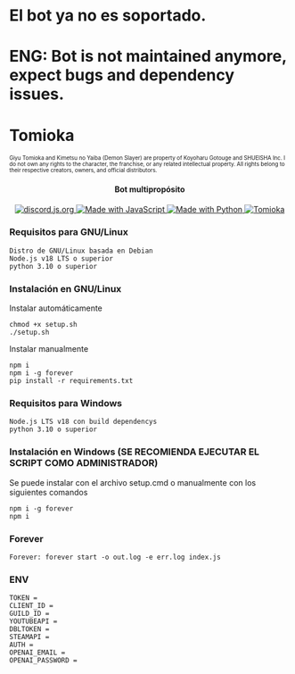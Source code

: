 # El bot ya no es soportado.
# ENG: Bot is not maintained anymore, expect bugs and dependency issues.

# Tomioka
<sub><sup>Giyu Tomioka and Kimetsu no Yaiba (Demon Slayer) are property of Koyoharu Gotouge and SHUEISHA Inc.
I do not own any rights to the character, the franchise, or any related intellectual property. All rights belong to their respective creators, owners, and official distributors.</sub></sup>
<h4 align="center">Bot multipropósito</h4>
<p align="center">
  <a href="https://discord.js.org">
      <img src="https://img.shields.io/badge/discord-js-blue.svg" alt="discord.js.org">
  </a>
  <a href="https://nodejs.org">
    <img src="https://forthebadge.com/images/badges/made-with-javascript.svg" alt="Made with JavaScript">
  </a>
  <a href="https://www.python.org">
    <img src="https://forthebadge.com/images/badges/made-with-python.svg" alt="Made with Python">
  </a>
  <a href="https://top.gg/bot/531408067993141248">
    <img src="https://top.gg/api/widget/status/531408067993141248.svg" alt="Tomioka" />
  </a>
</p>

### Requisitos para GNU/Linux

```
Distro de GNU/Linux basada en Debian
Node.js v18 LTS o superior
python 3.10 o superior
```
### Instalación en GNU/Linux
Instalar automáticamente
```
chmod +x setup.sh
./setup.sh
```
Instalar manualmente
```
npm i
npm i -g forever
pip install -r requirements.txt
```

### Requisitos para Windows
```
Node.js LTS v18 con build dependencys
python 3.10 o superior
```

### Instalación en Windows (SE RECOMIENDA EJECUTAR EL SCRIPT COMO ADMINISTRADOR)
Se puede instalar con el archivo setup.cmd o manualmente con los siguientes comandos
```
npm i -g forever
npm i
```

### Forever

```
Forever: forever start -o out.log -e err.log index.js
```

### ENV

```
TOKEN =
CLIENT_ID =
GUILD_ID =
YOUTUBEAPI =
DBLTOKEN =
STEAMAPI =
AUTH =
OPENAI_EMAIL =
OPENAI_PASSWORD =
```
